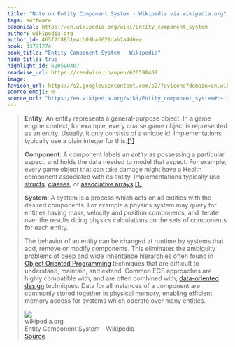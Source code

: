 ```yaml
---
title: "Note on Entity Component System - Wikipedia via wikipedia.org"
tags: software
canonical: https://en.wikipedia.org/wiki/Entity_component_system
author: wikipedia.org
author_id: 465f7f8831e4cb09ba6621dab2a4d6ee
book: 33791274
book_title: "Entity Component System - Wikipedia"
hide_title: true
highlight_id: 620590407
readwise_url: https://readwise.io/open/620590407
image: 
favicon_url: https://s2.googleusercontent.com/s2/favicons?domain=en.wikipedia.org
source_emoji: 🌐
source_url: "https://en.wikipedia.org/wiki/Entity_component_system#:~:text=**Entity**%3A%20An%20entity,over%20many%20entities."
---
```


> **Entity**: An entity represents a general-purpose object. In a game engine context, for example, every coarse game object is represented as an entity. Usually, it only consists of a unique id. Implementations typically use a plain integer for this.[[1]](https://en.wikipedia.org/wiki/Entity_component_system#cite_note-ESWiki-1)
> 
> **Component**: A component labels an *entity* as possessing a particular aspect, and holds the data needed to model that aspect. For example, every game object that can take damage might have a Health component associated with its entity. Implementations typically use [structs](https://en.wikipedia.org/wiki/C_structures_and_unions), [classes](https://en.wikipedia.org/wiki/C%2B%2B_classes), or [associative arrays](https://en.wikipedia.org/wiki/Associative_array).[[1]](https://en.wikipedia.org/wiki/Entity_component_system#cite_note-ESWiki-1)
> 
> **System**: A system is a process which acts on all entities with the desired components. For example a physics system may query for entities having mass, velocity and position components, and iterate over the results doing physics calculations on the sets of components for each entity.
> 
> The behavior of an entity can be changed at runtime by systems that add, remove or modify components. This eliminates the ambiguity problems of deep and wide inheritance hierarchies often found in [Object Oriented Programming](https://en.wikipedia.org/wiki/Object-oriented_programming) techniques that are difficult to understand, maintain, and extend. Common ECS approaches are highly compatible with, and are often combined with, [data-oriented design](https://en.wikipedia.org/wiki/Data-oriented_design) techniques. Data for all instances of a component are commonly stored together in physical memory, enabling efficient memory access for systems which operate over many entities.
> <div class="quoteback-footer"><div class="quoteback-avatar"><img class="mini-favicon" src="https://s2.googleusercontent.com/s2/favicons?domain=en.wikipedia.org"></div><div class="quoteback-metadata"><div class="metadata-inner"><span style="display:none">FROM:</span><div aria-label="wikipedia.org" class="quoteback-author"> wikipedia.org</div><div aria-label="Entity Component System - Wikipedia" class="quoteback-title"> Entity Component System - Wikipedia</div></div></div><div class="quoteback-backlink"><a target="_blank" aria-label="go to the full text of this quotation" rel="noopener" href="https://en.wikipedia.org/wiki/Entity_component_system#:~:text=**Entity**%3A%20An%20entity,over%20many%20entities." class="quoteback-arrow"> Source</a></div></div>